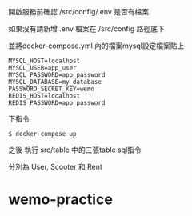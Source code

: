 開啟服務前確認 /src/config/.env 是否有檔案

如果沒有請新增 .env 檔案在 /src/config 路徑底下

並將docker-compose.yml 內的檔案mysql設定檔案貼上

```
MYSQL_HOST=localhost
MYSQL_USER=app_user
MYSQL_PASSWORD=app_password
MYSQL_DATABASE=my_database
PASSWORD_SECRET_KEY=wemo
REDIS_HOST=localhost
REDIS_PASSWORD=app_password
```

下指令 

```
$ docker-compose up 
```

之後 執行 src/table 中的三張table sql指令

分別為 User, Scooter 和 Rent

# wemo-practice
